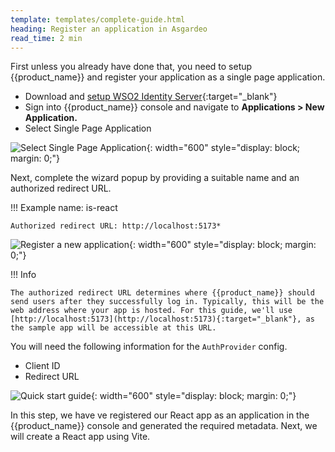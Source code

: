```yaml
---
template: templates/complete-guide.html
heading: Register an application in Asgardeo
read_time: 2 min
---
```


First unless you already have done that, you need to setup {{product_name}} and register your application as a single page application.

* Download and [setup WSO2 Identity Server](https://is.docs.wso2.com/en/latest/get-started/quick-set-up/){:target="_blank"} 
* Sign into {{product_name}} console and navigate to **Applications > New Application.**
* Select Single Page Application

![Select Single Page Application]({{base_path}}/complete-guides/react/assets/img/image5.png){: width="600" style="display: block; margin: 0;"}  
  
Next, complete the wizard popup by providing a suitable name and an authorized redirect URL.

!!! Example
    name: is-react
    
    Authorized redirect URL: http://localhost:5173*



![Register a new application]({{base_path}}/complete-guides/react/assets/img/image8.png){: width="600" style="display: block; margin: 0;"}

!!! Info

    The authorized redirect URL determines where {{product_name}} should send users after they successfully log in. Typically, this will be the web address where your app is hosted. For this guide, we'll use [http://localhost:5173](http://localhost:5173){:target="_blank"}, as the sample app will be accessible at this URL.


    
You will need the following information for the `AuthProvider` config.

* Client ID
* Redirect URL

![Quick start guide]({{base_path}}/complete-guides/react/assets/img/image9.png){: width="600" style="display: block; margin: 0;"}

In this step, we have ve registered our React app as an application in the {{product_name}} console and generated the required metadata. Next, we will create a React app using Vite.
